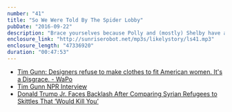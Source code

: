 ```yaml
---
number: "41"
title: "So We Were Told By The Spider Lobby"
pubDate: "2016-09-22"
description: "Brace yourselves because Polly and (mostly) Shelby have a lot of ranting to do - Tim Gunn wrote an article we appreciated; clothes are hard to find; and skittles are candy - refugees are people. Also: Better Things and Bumble BFF."
enclosure_link: "http://sunriserobot.net/mp3s/likelystory/ls41.mp3"
enclosure_length: "47336920"
duration: "00:47:53"
---
```

- [Tim Gunn: Designers refuse to make clothes to fit American women. It's a Disgrace. - WaPo](https://www.washingtonpost.com/posteverything/wp/2016/09/08/tim-gunn-designers-refuse-to-make-clothes-to-fit-american-women-its-a-disgrace/?utm_term=.ba2027f27fe1)
- [Tim Gunn NPR Interview](http://www.npr.org/2016/09/14/493965878/tim-gunn-the-fashion-industry-is-not-making-it-work-for-plus-size-women)
- [Donald Trump Jr. Faces Backlash After Comparing Syrian Refugees to Skittles That ‘Would Kill You’](http://www.nytimes.com/2016/09/21/us/politics/donald-trump-jr-faces-backlash-after-comparing-syrian-refugees-to-skittles-that-can-kill.html?_r=0)